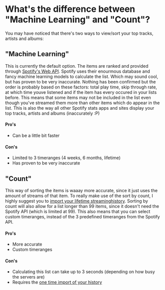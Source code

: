 # What's the difference between "Machine Learning" and "Count"?

You may have noticed that there's two ways to view/sort your top tracks, artists and albums:

## "Machine Learning"

This is currently the default option. The items are ranked and provided through [Spotify's Web API](https://developer.spotify.com/documentation/web-api/reference/#category-personalization). Spotify uses their enourmous database and fancy machine learning models to calculate the list. Which may sound cool, but has proven to be very inaccurate. Nothing has been confirmed but the order is probably based on these factors: total play time, skip through rate, at which time youve listened and if the item has every occured in your lists before. This means that some items may not be included in the list even though you've streamed them more than other items which do appear in the list. This is also the way all other Spotify stats apps and sites display your top tracks, artists and albums (inaccurately :P)

#### Pro's

- Can be a little bit faster

#### Con's

- Limited to 3 timeranges (4 weeks, 6 months, lifetime)
- Has proven to be very inaccurate

## "Count"

This way of sorting the items is waaay more accurate, since it just uses the amount of streams of that item. To really make use of the sort by count, I highly suggest you to [import your lifetime streaminghistory](/import). Sorting by count will also allow for a list longer than 99 items, since it doesn't need the Spotify API (which is limited at 99). This also means that you can select custom timeranges, instead of the 3 predefined timeranges from the Spotify API.

#### Pro's

- More accurate
- Custom timeranges

#### Con's

- Calculating this list can take up to 3 seconds (depending on how busy the servers are)
- Requires the [one time import of your history](/import)
